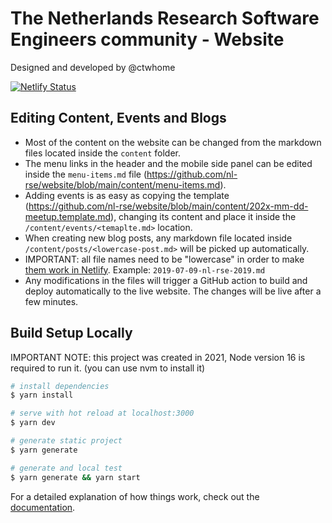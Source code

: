 # The Netherlands Research Software Engineers community - Website

Designed and developed by @ctwhome

[![Netlify Status](https://api.netlify.com/api/v1/badges/813df10a-94d6-4c73-ba59-651648d3a421/deploy-status)](https://app.netlify.com/sites/nl-rse/deploys)

## Editing Content, Events and Blogs

* Most of the content on the website can be changed from the markdown files located inside the `content` folder.
* The menu links in the header and the mobile side panel can be edited inside the `menu-items.md` file (https://github.com/nl-rse/website/blob/main/content/menu-items.md).
* Adding events is as easy as copying the template (https://github.com/nl-rse/website/blob/main/content/202x-mm-dd-meetup.template.md), changing its content and place it inside the `/content/events/<temaplte.md>` location.
* When creating new blog posts, any markdown file located inside `/content/posts/<lowercase-post.md>` will be picked up automatically.
* IMPORTANT: all file names need to be "lowercase" in order to make [them work in Netlify](https://answers.netlify.com/t/support-guide-netlify-app-builds-locally-but-fails-on-deploy-case-sensitivity/10754). Example: `2019-07-09-nl-rse-2019.md`
* Any modifications in the files will trigger a GitHub action to build and deploy automatically to the live website. The changes will be live after a few minutes.

## Build Setup Locally

IMPORTANT NOTE: this project was created in 2021, Node version 16 is required to run it. (you can use nvm to install it)

```bash
# install dependencies
$ yarn install

# serve with hot reload at localhost:3000
$ yarn dev

# generate static project
$ yarn generate

# generate and local test
$ yarn generate && yarn start
```

For a detailed explanation of how things work, check out the [documentation](https://nuxtjs.org).
